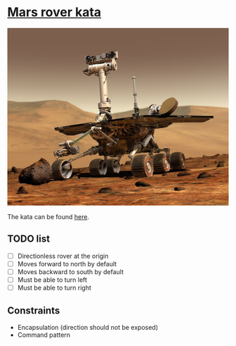 # [Mars rover kata](https://kata-log.rocks/mars-rover-kata)

![Mars rover](assets/mars-rover.jpg)

The kata can be found [here](https://kata-log.rocks/mars-rover-kata).

## TODO list

- [ ] Directionless rover at the origin
- [ ] Moves forward to north by default
- [ ] Moves backward to south by default
- [ ] Must be able to turn left
- [ ] Must be able to turn right

## Constraints
- Encapsulation (direction should not be exposed)
- Command pattern

